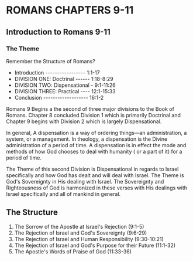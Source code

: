 # ROMANS CHAPTERS 9-11

## Introduction to Romans 9-11

### The Theme

Remember the Structure of Romans?

- Introduction ----------------- 1:1-17
- DIVISION ONE:	Doctrinal ------ 1:18-8:29
- DIVISION TWO: Dispensational - 9:1-11:26
- DIVISION THREE: Practical ---- 12:1-15:33
- Conclusion ------------------- 16:1-2

Romans 9 Begins a the second of three major divisions to the Book of Romans. Chapter 8 concluded Division 1 which is primarily Doctrinal and Chapter 9 begins with Division 2 which is largely Dispensational.

In general, A dispensation is a way of ordering things—an administration, a system, or a management. In theology, a dispensation is the Divine administration of a period of time. A dispensation is in effect the mode and methods of how God chooses to deal with humanity ( or a part of it) for a period of time.

The Theme of this second Division is Dispensational in regards to Israel specifically and how God has dealt and will deal with Israel. The Theme is God's Sovereignty in His dealing with Israel. The Sovereignty and Righteousness of God is harmonized in these verses with His dealings with Israel specifically and all of mankind in general. 

## The Structure

1. The Sorrow of the Apostle at Israel's Rejection (9:1-5)
2. The Rejection of Israel and God's Sovereignty (9:6-29)
3. The Rejection of Israel and Human Responsibility (9:30-10:21)
4. The Rejection of Israel and God's Purpose for their Future (11:1-32)
5. The Apostle's Words of Praise of God (11:33-36)

